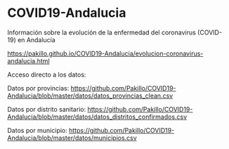 # COVID19-Andalucia

Información sobre la evolución de la enfermedad del coronavirus (COVID-19) en Andalucía

https://pakillo.github.io/COVID19-Andalucia/evolucion-coronavirus-andalucia.html

Acceso directo a los datos:

Datos por provincias: https://github.com/Pakillo/COVID19-Andalucia/blob/master/datos/datos_provincias_clean.csv

Datos por distrito sanitario: https://github.com/Pakillo/COVID19-Andalucia/blob/master/datos/datos_distritos_confirmados.csv

Datos por municipio: https://github.com/Pakillo/COVID19-Andalucia/blob/master/datos/municipios.csv



